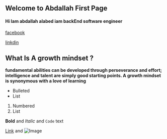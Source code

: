 ## Welcome to Abdallah First Page

#### Hi Iam abdallah alabed iam  backEnd software engineer

[facebook](https://web.facebook.com/abdalllah01/) 

[linkdin](https://www.linkedin.com/in/abdallah-alabd-75549919a/) 


## What Is A growth mindset ?

**fundamental abilities can be developed through perseverance and effort; intelligence and talent are simply good starting points. A growth mindset is synonymous with a love of  learning**



- Bulleted
- List

1. Numbered
2. List

**Bold** and _Italic_ and `Code` text

[Link](url) and ![Image](src)

